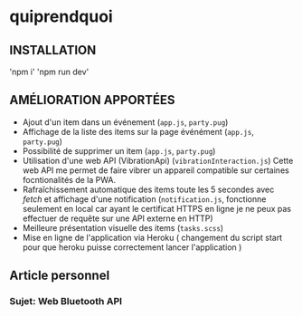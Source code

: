 # quiprendquoi

## INSTALLATION

'npm i'
'npm run dev'

## AMÉLIORATION APPORTÉES

- Ajout d'un item dans un événement (`app.js`, `party.pug`)
- Affichage de la liste des items sur la page événément (`app.js`, `party.pug`)
- Possibilité de supprimer un item (`app.js`, `party.pug`)
- Utilisation d'une web API (VibrationApi) (`vibrationInteraction.js`)
  Cette web API me permet de faire vibrer un appareil compatible sur certaines focntionalités de la PWA.
- Rafraîchissement automatique des items toute les 5 secondes avec _fetch_ et affichage d'une notification (`notification.js`, fonctionne seulement en local car ayant le certificat HTTPS en ligne je ne peux 
  pas effectuer de requête sur une API externe en HTTP)
- Meilleure présentation visuelle des items (`tasks.scss`)
- Mise en ligne de l'application via Heroku ( changement du script start pour que heroku puisse correctement
  lancer l'application )

## Article personnel

### Sujet: Web Bluetooth API

